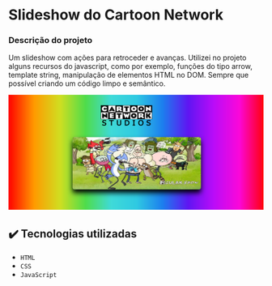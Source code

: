 # Slideshow do Cartoon Network
### Descrição do projeto
Um slideshow com ações para retroceder e avanças. Utilizei no projeto alguns recursos do javascript, como por exemplo, funções do tipo arrow, template string, manipulação de elementos HTML no DOM. Sempre que possível criando um código limpo e semântico.


![Imagem do projeto](./img/slideshow.png)

## ✔️ Tecnologias utilizadas

- ``HTML``
- ``CSS``
- ``JavaScript``
